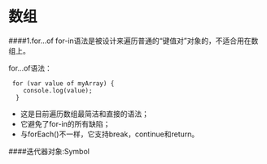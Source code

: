 # 数组

####1.for...of
for-in语法是被设计来遍历普通的“键值对”对象的，不适合用在数组上。

for...of语法：

     for (var value of myArray) {   
        console.log(value);   
      }  
* 这是目前遍历数组最简洁和直接的语法；
* 它避免了for-in的所有缺陷；
* 与forEach()不一样，它支持break，continue和return。

####迭代器对象:Symbol
